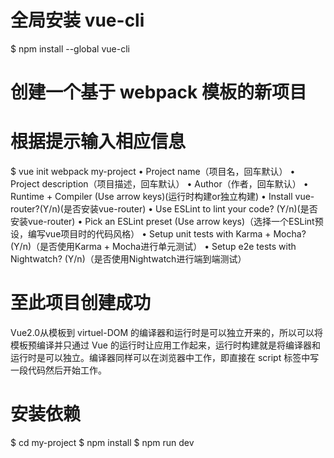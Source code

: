 # 全局安装 vue-cli
$ npm install --global vue-cli

# 创建一个基于 webpack 模板的新项目
# 根据提示输入相应信息
$ vue init webpack my-project
    • Project name（项目名，回车默认）
    • Project description（项目描述，回车默认）
    • Author（作者，回车默认）
    • Runtime + Compiler (Use arrow keys)(运行时构建or独立构建)
    • Install vue-router?(Y/n)(是否安装vue-router)
    • Use ESLint to lint your code? (Y/n)(是否安装vue-router)
    • Pick an ESLint preset (Use arrow keys)（选择一个ESLint预设，编写vue项目时的代码风格）
    • Setup unit tests with Karma + Mocha? (Y/n)（是否使用Karma + Mocha进行单元测试）
    • Setup e2e tests with Nightwatch? (Y/n)（是否使用Nightwatch进行端到端测试）

# 至此项目创建成功
Vue2.0从模板到 virtuel-DOM 的编译器和运行时是可以独立开来的，所以可以将模板预编译并只通过 Vue 的运行时让应用工作起来，运行时构建就是将编译器和运行时是可以独立。编译器同样可以在浏览器中工作，即直接在 script 标签中写一段代码然后开始工作。

# 安装依赖
$ cd my-project
$ npm install
$ npm run dev

